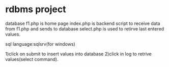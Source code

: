 # rdbms project
database
f1.php is home page
index.php is backend script to receive data from f1.php and sends to database
select.php is used to retirve last entered values.

sql language:sqlsrv(for windows)

1)click on submit to insert values into database
2)click in log to retrive values(select command).
